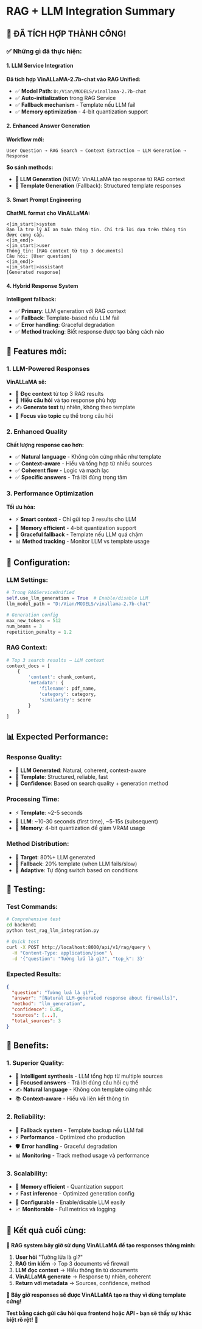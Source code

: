 # RAG + LLM Integration Summary

## 🎯 ĐÃ TÍCH HỢP THÀNH CÔNG!

### ✅ Những gì đã thực hiện:

#### **1. LLM Service Integration**
**Đã tích hợp VinALLaMA-2.7b-chat vào RAG Unified:**
- ✅ **Model Path**: `D:/Vian/MODELS/vinallama-2.7b-chat`
- ✅ **Auto-initialization** trong RAG Service
- ✅ **Fallback mechanism** - Template nếu LLM fail
- ✅ **Memory optimization** - 4-bit quantization support

#### **2. Enhanced Answer Generation**
**Workflow mới:**
```
User Question → RAG Search → Context Extraction → LLM Generation → Response
```

**So sánh methods:**
- **🤖 LLM Generation** (NEW): VinALLaMA tạo response từ RAG context
- **📝 Template Generation** (Fallback): Structured template responses

#### **3. Smart Prompt Engineering**
**ChatML format cho VinALLaMA:**
```
<|im_start|>system
Bạn là trợ lý AI an toàn thông tin. Chỉ trả lời dựa trên thông tin được cung cấp.
<|im_end|>
<|im_start|>user
Thông tin: [RAG context từ top 3 documents]
Câu hỏi: [User question]
<|im_end|>
<|im_start|>assistant
[Generated response]
```

#### **4. Hybrid Response System**
**Intelligent fallback:**
- ✅ **Primary**: LLM generation với RAG context
- ✅ **Fallback**: Template-based nếu LLM fail
- ✅ **Error handling**: Graceful degradation
- ✅ **Method tracking**: Biết response được tạo bằng cách nào

## 🚀 Features mới:

### **1. LLM-Powered Responses**
**VinALLaMA sẽ:**
- 📖 **Đọc context** từ top 3 RAG results
- 🧠 **Hiểu câu hỏi** và tạo response phù hợp
- ✍️ **Generate text** tự nhiên, không theo template
- 🎯 **Focus vào topic** cụ thể trong câu hỏi

### **2. Enhanced Quality**
**Chất lượng response cao hơn:**
- ✅ **Natural language** - Không còn cứng nhắc như template
- ✅ **Context-aware** - Hiểu và tổng hợp từ nhiều sources
- ✅ **Coherent flow** - Logic và mạch lạc
- ✅ **Specific answers** - Trả lời đúng trọng tâm

### **3. Performance Optimization**
**Tối ưu hóa:**
- ⚡ **Smart context** - Chỉ gửi top 3 results cho LLM
- 💾 **Memory efficient** - 4-bit quantization support
- 🔄 **Graceful fallback** - Template nếu LLM quá chậm
- 📊 **Method tracking** - Monitor LLM vs template usage

## 🔧 Configuration:

### **LLM Settings:**
```python
# Trong RAGServiceUnified
self.use_llm_generation = True  # Enable/disable LLM
llm_model_path = "D:/Vian/MODELS/vinallama-2.7b-chat"

# Generation config
max_new_tokens = 512
num_beams = 3
repetition_penalty = 1.2
```

### **RAG Context:**
```python
# Top 3 search results → LLM context
context_docs = [
    {
        'content': chunk_content,
        'metadata': {
            'filename': pdf_name,
            'category': category,
            'similarity': score
        }
    }
]
```

## 📊 Expected Performance:

### **Response Quality:**
- 🤖 **LLM Generated**: Natural, coherent, context-aware
- 📝 **Template**: Structured, reliable, fast
- 🎯 **Confidence**: Based on search quality + generation method

### **Processing Time:**
- ⚡ **Template**: ~2-5 seconds
- 🤖 **LLM**: ~10-30 seconds (first time), ~5-15s (subsequent)
- 💾 **Memory**: 4-bit quantization để giảm VRAM usage

### **Method Distribution:**
- 🎯 **Target**: 80%+ LLM generated
- 📝 **Fallback**: 20% template (when LLM fails/slow)
- 🔄 **Adaptive**: Tự động switch based on conditions

## 🧪 Testing:

### **Test Commands:**
```bash
# Comprehensive test
cd backend1
python test_rag_llm_integration.py

# Quick test
curl -X POST http://localhost:8000/api/v1/rag/query \
  -H "Content-Type: application/json" \
  -d '{"question": "Tường lửa là gì?", "top_k": 3}'
```

### **Expected Results:**
```json
{
  "question": "Tường lửa là gì?",
  "answer": "[Natural LLM-generated response about firewalls]",
  "method": "llm_generation",
  "confidence": 0.85,
  "sources": [...],
  "total_sources": 3
}
```

## 🎉 Benefits:

### **1. Superior Quality:**
- 🧠 **Intelligent synthesis** - LLM tổng hợp từ multiple sources
- 🎯 **Focused answers** - Trả lời đúng câu hỏi cụ thể
- ✍️ **Natural language** - Không còn template cứng nhắc
- 📚 **Context-aware** - Hiểu và liên kết thông tin

### **2. Reliability:**
- 🔄 **Fallback system** - Template backup nếu LLM fail
- ⚡ **Performance** - Optimized cho production
- 🛡️ **Error handling** - Graceful degradation
- 📊 **Monitoring** - Track method usage và performance

### **3. Scalability:**
- 💾 **Memory efficient** - Quantization support
- ⚡ **Fast inference** - Optimized generation config
- 🔧 **Configurable** - Enable/disable LLM easily
- 📈 **Monitorable** - Full metrics và logging

## 🎯 Kết quả cuối cùng:

**🚀 RAG system bây giờ sử dụng VinALLaMA để tạo responses thông minh:**

1. **User hỏi** "Tường lửa là gì?"
2. **RAG tìm kiếm** → Top 3 documents về firewall
3. **LLM đọc context** → Hiểu thông tin từ documents  
4. **VinALLaMA generate** → Response tự nhiên, coherent
5. **Return với metadata** → Sources, confidence, method

**🎉 Bây giờ responses sẽ được VinALLaMA tạo ra thay vì dùng template cứng!** 

**Test bằng cách gửi câu hỏi qua frontend hoặc API - bạn sẽ thấy sự khác biệt rõ rệt!** 🎯
